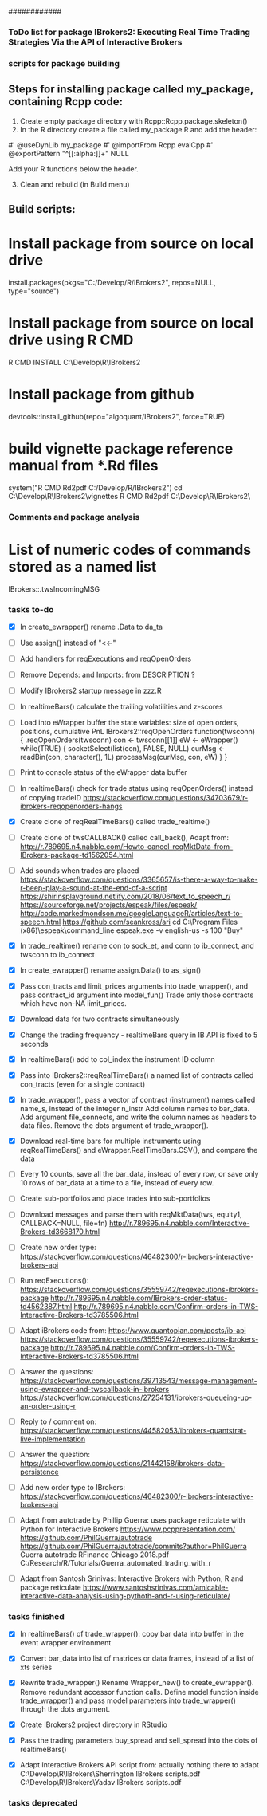 ############
### ToDo list for package IBrokers2: Executing Real Time Trading Strategies Via the API of Interactive Brokers

### scripts for package building

## Steps for installing package called my_package, containing Rcpp code:
1. Create empty package directory with Rcpp::Rcpp.package.skeleton()
2. In the R directory create a file called my_package.R and add the header:

#' @useDynLib my_package
#' @importFrom Rcpp evalCpp
#' @exportPattern "^[[:alpha:]]+"
NULL

Add your R functions below the header.

3. Clean and rebuild (in Build menu)


## Build scripts:

# Install package from source on local drive
install.packages(pkgs="C:/Develop/R/IBrokers2", repos=NULL, type="source")
# Install package from source on local drive using R CMD
R CMD INSTALL C:\Develop\R\IBrokers2
# Install package from github
devtools::install_github(repo="algoquant/IBrokers2", force=TRUE)
# build vignette package reference manual from *.Rd files
system("R CMD Rd2pdf C:/Develop/R/IBrokers2")
cd C:\Develop\R\IBrokers2\vignettes
R CMD Rd2pdf C:\Develop\R\IBrokers2\



### Comments and package analysis

# List of numeric codes of commands stored as a named list
IBrokers::.twsIncomingMSG


### tasks to-do

+ [x] In create_ewrapper() rename .Data to da_ta

+ [ ] Use assign() instead of "<<-"

+ [ ] Add handlers for reqExecutions and reqOpenOrders

+ [ ] Remove Depends: and Imports: from DESCRIPTION ?

+ [ ] Modify IBrokers2 startup message in zzz.R

+ [ ] In realtimeBars() calculate the trailing volatilities and z-scores

+ [ ] Load into eWrapper buffer the state variables: size of open orders, positions, cumulative PnL
IBrokers2::reqOpenOrders
function(twsconn) {
  .reqOpenOrders(twsconn)
  con <- twsconn[[1]]
  eW  <- eWrapper()
  while(TRUE) {
    socketSelect(list(con), FALSE, NULL)
    curMsg <- readBin(con, character(), 1L)
    processMsg(curMsg, con, eW)
  }
}

+ [ ] Print to console status of the eWrapper data buffer

+ [ ] In realtimeBars() check for trade status using reqOpenOrders() instead of copying tradeID
https://stackoverflow.com/questions/34703679/r-ibrokers-reqopenorders-hangs

+ [x] Create clone of reqRealTimeBars() called trade_realtime()

+ [ ] Create clone of twsCALLBACK() called call_back(), 
Adapt from:
http://r.789695.n4.nabble.com/Howto-cancel-reqMktData-from-IBrokers-package-td1562054.html

+ [ ] Add sounds when trades are placed
https://stackoverflow.com/questions/3365657/is-there-a-way-to-make-r-beep-play-a-sound-at-the-end-of-a-script
https://shirinsplayground.netlify.com/2018/06/text_to_speech_r/
https://sourceforge.net/projects/espeak/files/espeak/
http://code.markedmondson.me/googleLanguageR/articles/text-to-speech.html
https://github.com/seankross/ari
cd C:\Program Files (x86)\espeak\command_line
espeak.exe -v english-us -s 100 "Buy"

+ [x] In trade_realtime() rename con to sock_et, and conn to ib_connect, and twsconn to ib_connect

+ [x] In create_ewrapper() rename assign.Data() to as_sign()

+ [x] Pass con_tracts and limit_prices arguments into trade_wrapper(), and pass contract_id argument into model_fun()
Trade only those contracts which have non-NA limit_prices.

+ [x] Download data for two contracts simultaneously

+ [x] Change the trading frequency - realtimeBars query in IB API is fixed to 5 seconds

+ [x] In realtimeBars() add to col_index the instrument ID column

+ [x] Pass into IBrokers2::reqRealTimeBars() a named list of contracts called con_tracts (even for a single contract)

+ [x] In trade_wrapper(), pass a vector of contract (instrument) names called name_s, instead of the integer n_instr
Add column names to bar_data.
Add argument file_connects, and write the column names as headers to data files.
Remove the dots argument of trade_wrapper().

+ [x] Download real-time bars for multiple instruments using reqRealTimeBars() and eWrapper.RealTimeBars.CSV(), and compare the data

+ [ ] Every 10 counts, save all the bar_data, instead of every row, or save only 10 rows of bar_data at a time to a file, instead of every row. 

+ [ ] Create sub-portfolios and place trades into sub-portfolios

+ [ ] Download messages and parse them with reqMktData(tws, equity1, CALLBACK=NULL, file=fn)
http://r.789695.n4.nabble.com/Interactive-Brokers-td3668170.html

+ [ ] Create new order type:
https://stackoverflow.com/questions/46482300/r-ibrokers-interactive-brokers-api

+ [ ] Run reqExecutions():
https://stackoverflow.com/questions/35559742/reqexecutions-ibrokers-package
http://r.789695.n4.nabble.com/IBrokers-order-status-td4562387.html
http://r.789695.n4.nabble.com/Confirm-orders-in-TWS-Interactive-Brokers-td3785506.html

+ [ ] Adapt iBrokers code from:
https://www.quantopian.com/posts/ib-api
https://stackoverflow.com/questions/35559742/reqexecutions-ibrokers-package
http://r.789695.n4.nabble.com/Confirm-orders-in-TWS-Interactive-Brokers-td3785506.html

+ [ ] Answer the questions:
https://stackoverflow.com/questions/39713543/message-management-using-ewrapper-and-twscallback-in-ibrokers
https://stackoverflow.com/questions/27254131/ibrokers-queueing-up-an-order-using-r

+ [ ] Reply to / comment on:
https://stackoverflow.com/questions/44582053/ibrokers-quantstrat-live-implementation

+ [ ] Answer the question:
https://stackoverflow.com/questions/21442158/ibrokers-data-persistence

+ [ ] Add new order type to IBrokers:
https://stackoverflow.com/questions/46482300/r-ibrokers-interactive-brokers-api

+ [ ] Adapt from autotrade by Phillip Guerra: uses package reticulate with Python for Interactive Brokers
https://www.pcppresentation.com/
https://github.com/PhilGuerra/autotrade
https://github.com/PhilGuerra/autotrade/commits?author=PhilGuerra
Guerra autotrade RFinance Chicago 2018.pdf
C:/Research/R/Tutorials/Guerra_automated_trading_with_r

+ [ ] Adapt from Santosh Srinivas: Interactive Brokers with Python, R and package reticulate
https://www.santoshsrinivas.com/amicable-interactive-data-analysis-using-pythoth-and-r-using-reticulate/


### tasks finished


+ [x] In realtimeBars() of trade_wrapper(): copy bar data into buffer in the event wrapper environment

+ [x] Convert bar_data into list of matrices or data frames, instead of a list of xts series

+ [x] Rewrite trade_wrapper()
Rename Wrapper_new() to create_ewrapper().
Remove redundant accessor function calls.
Define model function inside trade_wrapper() and pass model parameters into trade_wrapper() through the dots argument.

+ [x] Create IBrokers2 project directory in RStudio

+ [x] Pass the trading parameters buy_spread and sell_spread into the dots of realtimeBars()

+ [x] Adapt Interactive Brokers API script from: actually nothing there to adapt
C:\Develop\R\IBrokers\Sherrington IBrokers scripts.pdf
C:\Develop\R\IBrokers\Yadav IBrokers scripts.pdf




### tasks deprecated

